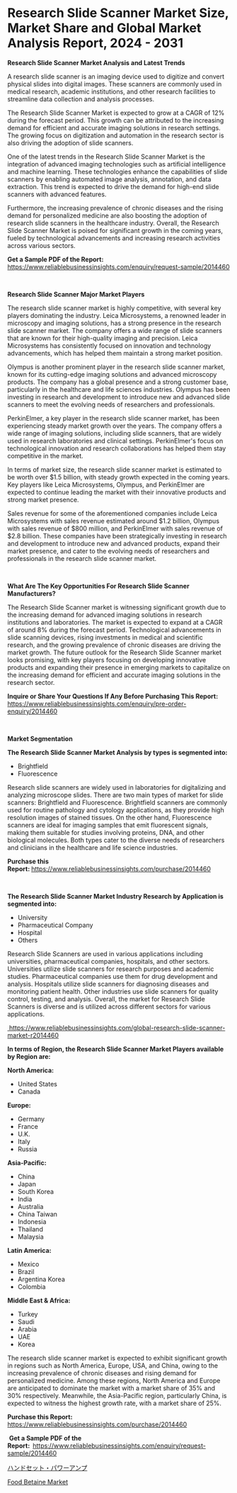 <p><h1>Research Slide Scanner Market Size, Market Share and Global Market Analysis Report, 2024 - 2031</h1></p><p><strong>Research Slide Scanner Market Analysis and Latest Trends</strong></p>
<p><p>A research slide scanner is an imaging device used to digitize and convert physical slides into digital images. These scanners are commonly used in medical research, academic institutions, and other research facilities to streamline data collection and analysis processes.</p><p>The Research Slide Scanner Market is expected to grow at a CAGR of 12% during the forecast period. This growth can be attributed to the increasing demand for efficient and accurate imaging solutions in research settings. The growing focus on digitization and automation in the research sector is also driving the adoption of slide scanners.</p><p>One of the latest trends in the Research Slide Scanner Market is the integration of advanced imaging technologies such as artificial intelligence and machine learning. These technologies enhance the capabilities of slide scanners by enabling automated image analysis, annotation, and data extraction. This trend is expected to drive the demand for high-end slide scanners with advanced features.</p><p>Furthermore, the increasing prevalence of chronic diseases and the rising demand for personalized medicine are also boosting the adoption of research slide scanners in the healthcare industry. Overall, the Research Slide Scanner Market is poised for significant growth in the coming years, fueled by technological advancements and increasing research activities across various sectors.</p></p>
<p><strong>Get a Sample PDF of the Report:&nbsp;</strong> <a href="https://www.reliablebusinessinsights.com/enquiry/request-sample/2014460">https://www.reliablebusinessinsights.com/enquiry/request-sample/2014460</a></p>
<p>&nbsp;</p>
<p><strong>Research Slide Scanner Major Market Players</strong></p>
<p><p>The research slide scanner market is highly competitive, with several key players dominating the industry. Leica Microsystems, a renowned leader in microscopy and imaging solutions, has a strong presence in the research slide scanner market. The company offers a wide range of slide scanners that are known for their high-quality imaging and precision. Leica Microsystems has consistently focused on innovation and technology advancements, which has helped them maintain a strong market position.</p><p>Olympus is another prominent player in the research slide scanner market, known for its cutting-edge imaging solutions and advanced microscopy products. The company has a global presence and a strong customer base, particularly in the healthcare and life sciences industries. Olympus has been investing in research and development to introduce new and advanced slide scanners to meet the evolving needs of researchers and professionals.</p><p>PerkinElmer, a key player in the research slide scanner market, has been experiencing steady market growth over the years. The company offers a wide range of imaging solutions, including slide scanners, that are widely used in research laboratories and clinical settings. PerkinElmer's focus on technological innovation and research collaborations has helped them stay competitive in the market.</p><p>In terms of market size, the research slide scanner market is estimated to be worth over $1.5 billion, with steady growth expected in the coming years. Key players like Leica Microsystems, Olympus, and PerkinElmer are expected to continue leading the market with their innovative products and strong market presence.</p><p>Sales revenue for some of the aforementioned companies include Leica Microsystems with sales revenue estimated around $1.2 billion, Olympus with sales revenue of $800 million, and PerkinElmer with sales revenue of $2.8 billion. These companies have been strategically investing in research and development to introduce new and advanced products, expand their market presence, and cater to the evolving needs of researchers and professionals in the research slide scanner market.</p></p>
<p>&nbsp;</p>
<p><strong>What Are The Key Opportunities For Research Slide Scanner Manufacturers?</strong></p>
<p><p>The Research Slide Scanner market is witnessing significant growth due to the increasing demand for advanced imaging solutions in research institutions and laboratories. The market is expected to expand at a CAGR of around 8% during the forecast period. Technological advancements in slide scanning devices, rising investments in medical and scientific research, and the growing prevalence of chronic diseases are driving the market growth. The future outlook for the Research Slide Scanner market looks promising, with key players focusing on developing innovative products and expanding their presence in emerging markets to capitalize on the increasing demand for efficient and accurate imaging solutions in the research sector.</p></p>
<p><strong>Inquire or Share Your Questions If Any Before Purchasing This Report:</strong> <a href="https://www.reliablebusinessinsights.com/enquiry/pre-order-enquiry/2014460">https://www.reliablebusinessinsights.com/enquiry/pre-order-enquiry/2014460</a></p>
<p>&nbsp;</p>
<p><strong>Market Segmentation</strong></p>
<p><strong>The Research Slide Scanner Market Analysis by types is segmented into:</strong></p>
<p><ul><li>Brightfield</li><li>Fluorescence</li></ul></p>
<p><p>Research slide scanners are widely used in laboratories for digitalizing and analyzing microscope slides. There are two main types of market for slide scanners: Brightfield and Fluorescence. Brightfield scanners are commonly used for routine pathology and cytology applications, as they provide high resolution images of stained tissues. On the other hand, Fluorescence scanners are ideal for imaging samples that emit fluorescent signals, making them suitable for studies involving proteins, DNA, and other biological molecules. Both types cater to the diverse needs of researchers and clinicians in the healthcare and life science industries.</p></p>
<p><strong>Purchase this Report:&nbsp;</strong><a href="https://www.reliablebusinessinsights.com/purchase/2014460">https://www.reliablebusinessinsights.com/purchase/2014460</a></p>
<p>&nbsp;</p>
<p><strong>The Research Slide Scanner Market Industry Research by Application is segmented into:</strong></p>
<p><ul><li>University</li><li>Pharmaceutical Company</li><li>Hospital</li><li>Others</li></ul></p>
<p><p>Research Slide Scanners are used in various applications including universities, pharmaceutical companies, hospitals, and other sectors. Universities utilize slide scanners for research purposes and academic studies. Pharmaceutical companies use them for drug development and analysis. Hospitals utilize slide scanners for diagnosing diseases and monitoring patient health. Other industries use slide scanners for quality control, testing, and analysis. Overall, the market for Research Slide Scanners is diverse and is utilized across different sectors for various applications.</p></p>
<p><a href="https://www.reliablebusinessinsights.com/global-research-slide-scanner-market-r2014460">&nbsp;https://www.reliablebusinessinsights.com/global-research-slide-scanner-market-r2014460</a></p>
<p><strong>In terms of Region, the Research Slide Scanner Market Players available by Region are:</strong></p>
<p>
    <p> <strong> North America: </strong>
        <ul>
            <li>United States</li>
            <li>Canada</li>
        </ul>
        </p> 
    <p> <strong> Europe: </strong>
        <ul>
            <li>Germany</li>
            <li>France</li>
            <li>U.K.</li>
            <li>Italy</li>
            <li>Russia</li>
        </ul>
        </p> 
    <p> <strong> Asia-Pacific: </strong>
        <ul>
            <li>China</li>
            <li>Japan</li>
            <li>South Korea</li>
            <li>India</li>
            <li>Australia</li>
            <li>China Taiwan</li>
            <li>Indonesia</li>
            <li>Thailand</li>
            <li>Malaysia</li>
        </ul>
        </p> 
    <p> <strong> Latin America: </strong>
        <ul>
            <li>Mexico</li>
            <li>Brazil</li>
            <li>Argentina Korea</li>
            <li>Colombia</li>
        </ul>
        </p> 
    <p> <strong> Middle East & Africa: </strong>
        <ul>
            <li>Turkey</li>
            <li>Saudi</li>
            <li>Arabia</li>
            <li>UAE</li>
            <li>Korea</li>
        </ul>
    </p>
    </p>
<p><p>The research slide scanner market is expected to exhibit significant growth in regions such as North America, Europe, USA, and China, owing to the increasing prevalence of chronic diseases and rising demand for personalized medicine. Among these regions, North America and Europe are anticipated to dominate the market with a market share of 35% and 30% respectively. Meanwhile, the Asia-Pacific region, particularly China, is expected to witness the highest growth rate, with a market share of 25%.</p></p>
<p><strong>Purchase this Report: </strong><a href="https://www.reliablebusinessinsights.com/purchase/2014460">https://www.reliablebusinessinsights.com/purchase/2014460</a></p>
<p>&nbsp;<strong>Get a Sample PDF of the Report:&nbsp;&nbsp;</strong><a href="https://www.reliablebusinessinsights.com/enquiry/request-sample/2014460">https://www.reliablebusinessinsights.com/enquiry/request-sample/2014460</a></p>
<p><strong></strong></p>
<p><p><a href="https://github.com/oqxogxyvqe90775/Market-Research-Report-List-2/blob/main/9333210118114.md">ハンドセット・パワーアンプ</a></p><p><a href="https://issuu.com/reportprime-2/docs/food-betaine-market-size-2030.pptx">Food Betaine Market</a></p></p>